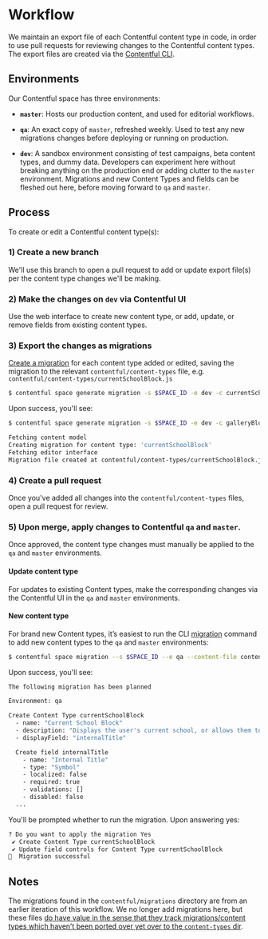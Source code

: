 # Workflow

We maintain an export file of each Contentful content type in code, in order to use pull requests for reviewing changes to the Contentful content types. The export files are created via the [Contentful CLI](https://github.com/contentful/contentful-cli).

## Environments

Our Contentful space has three environments:

- **`master`**: Hosts our production content, and used for editorial workflows.

- **`qa`**: An exact copy of `master`, refreshed weekly. Used to test any new migrations changes before deploying or running on production.

- **`dev`**: A sandbox environment consisting of test campaigns, beta content types, and dummy data. Developers can experiment here without breaking anything on the production end or adding clutter to the `master` environment. Migrations and new Content Types and fields can be fleshed out here, before moving forward to `qa` and `master`.

## Process

To create or edit a Contentful content type(s):

### 1\) Create a new branch

We'll use this branch to open a pull request to add or update export file(s) per the content type changes we'll be making.

### 2\) Make the changes on **`dev`** via Contentful UI

Use the web interface to create new content type, or add, update, or remove fields from existing content types.

### 3\) Export the changes as migrations

[Create a migration](https://github.com/contentful/contentful-cli/tree/master/docs/space/generate/migration) for each content type added or edited, saving the migration to the relevant `contentful/content-types` file, e.g. `contentful/content-types/currentSchoolBlock.js`

```bash
$ contentful space generate migration -s $SPACE_ID -e dev -c currentSchoolBlock -f contentful/content-types/currentSchoolBlock.js
```

Upon success, you'll see:

```bash
$ contentful space generate migration -s $SPACE_ID -e dev -c galleryBlock -f contentful/content-types/currentSchoolBlock.js

Fetching content model
Creating migration for content type: 'currentSchoolBlock'
Fetching editor interface
Migration file created at contentful/content-types/currentSchoolBlock.js
```

### 4\) Create a pull request

Once you've added all changes into the `contentful/content-types` files, open a pull request for review.

### 5\) Upon merge, apply changes to Contentful `qa` and `master`.

Once approved, the content type changes must manually be applied to the `qa` and `master` environments.

#### Update content type

For updates to existing Content types, make the corresponding changes via the Contentful UI in the `qa` and `master` environments.

#### New content type

For brand new Content types, it’s easiest to run the CLI [migration](https://github.com/contentful/contentful-cli/tree/master/docs/space/import) command to add new content types to the `qa` and `master` environments:

```bash
$ contentful space migration --s $SPACE_ID --e qa --content-file contentful/content-types/currentSchoolBlock.js
```

Upon success, you'll see:

```bash
The following migration has been planned

Environment: qa

Create Content Type currentSchoolBlock
  - name: "Current School Block"
  - description: "Displays the user's current school, or allows them to select it if not set."
  - displayField: "internalTitle"

  Create field internalTitle
    - name: "Internal Title"
    - type: "Symbol"
    - localized: false
    - required: true
    - validations: []
    - disabled: false
  ...
```

You'll be prompted whether to run the migration. Upon answering yes:

```bash
? Do you want to apply the migration Yes
 ✔ Create Content Type currentSchoolBlock
 ✔ Update field controls for Content Type currentSchoolBlock
🎉  Migration successful
```

## Notes

The migrations found in the `contentful/migrations` directory are from an earlier iteration of this workflow. We no longer add migrations here, but these files [do have value in the sense that they track migrations/content types which haven’t been ported over yet over to the `content-types` dir](https://dosomething.slack.com/archives/CP2D7UGAU/p1578081688027000?thread_ts=1577991900.006100&cid=CP2D7UGAU).
